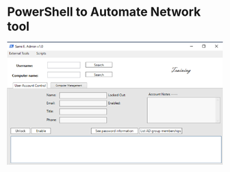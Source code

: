# PowerShell to Automate Network tool

![alt text](https://github.com/RFC6592/NetworkTool/blob/main/AD.PNG)
